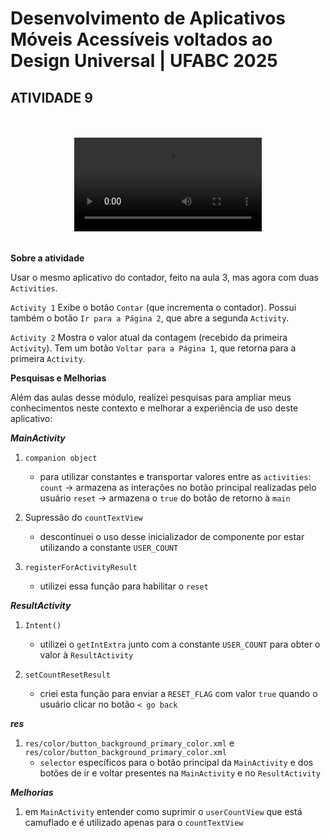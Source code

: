 # Desenvolvimento de Aplicativos Móveis Acessíveis voltados ao Design Universal | UFABC 2025
## ATIVIDADE 9
<br>
<br>
<div align="center">
  <video src="https://github.com/user-attachments/assets/52c4c3dd-1110-4e32-a10c-b855bc3d922d" controls></video>
</div>
<br>
<br>
<b>Sobre a atividade</b> 

Usar o mesmo aplicativo do contador, feito na aula 3,  mas agora com duas ```Activities```.

```Activity 1```
Exibe o botão ```Contar``` (que incrementa o contador).
Possui também o botão ```Ir para a Página 2```, que abre a segunda ```Activity```.

```Activity 2```
Mostra o valor atual da contagem (recebido da primeira ```Activity```).
Tem um botão ```Voltar para a Página 1```, que retorna para a primeira ```Activity```.

<b>Pesquisas e Melhorias</b>

Além das aulas desse módulo, realizei pesquisas para ampliar meus conhecimentos neste contexto e 
melhorar a experiência de uso deste aplicativo: 

<i><b>MainActivity</b></i>
1. ```companion object```
   * para utilizar constantes e transportar valores entre as ```activities```:  
   ```count``` -> armazena as interações no botão principal realizadas pelo usuário 
   ```reset``` -> armazena o ```true``` do botão de retorno à ```main```

2. Supressão do ```countTextView```
   * descontinuei o uso desse inicializador de componente por estar utilizando a constante 
   ```USER_COUNT```

3. ```registerForActivityResult```
   * utilizei essa função para habilitar o ```reset```

<i><b>ResultActivity</b></i>
1. ```Intent()```
   * utilizei o ```getIntExtra``` junto com a constante ```USER_COUNT``` para obter o valor à 
   ```ResultActivity```

2. ```setCountResetResult```
   * criei esta função para enviar a ```RESET_FLAG``` com valor ```true``` quando o usuário clicar 
   no botão ```< go back```
   
<i><b>res</b></i>
1. ```res/color/button_background_primary_color.xml``` e ```res/color/button_background_primary_color.xml```
   * ```selector``` específicos para o botão principal da ```MainActivity``` e dos botões de ir e 
   voltar presentes na ```MainActivity``` e no ```ResultActivity```

<i><b>Melhorias</b></i>
1. em ```MainActivity``` entender como suprimir o ```userCountView``` que está camuflado e é utilizado
apenas para o ```countTextView```
